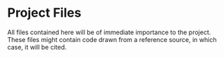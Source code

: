 # Project Files

All files contained here will be of immediate importance to the project. These files might contain code drawn from a reference source, in which case, it will be cited.
